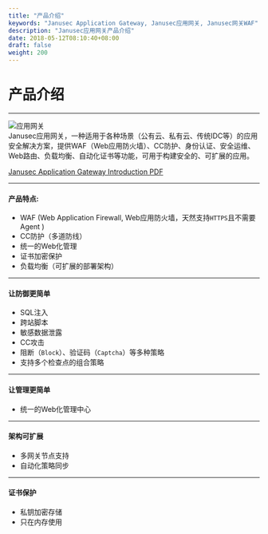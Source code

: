 ```yaml
---
title: "产品介绍"
keywords: "Janusec Application Gateway, Janusec应用网关, Janusec网关WAF"
description: "Janusec应用网关产品介绍"
date: 2018-05-12T08:10:40+08:00
draft: false
weight: 200
---
```


# 产品介绍
----
![应用网关](/images/gateway1.png "Janusec应用网关")  
Janusec应用网关，一种适用于各种场景（公有云、私有云、传统IDC等）的应用安全解决方案，提供WAF（Web应用防火墙）、CC防护、身份认证、安全运维、Web路由、负载均衡、自动化证书等功能，可用于构建安全的、可扩展的应用。  

[Janusec Application Gateway Introduction PDF](/download/Janusec-Application-Gateway.pdf)

----

#### 产品特点:
* WAF (Web Application Firewall, Web应用防火墙，天然支持`HTTPS`且不需要Agent )    
* CC防护（多道防线）  
* 统一的Web化管理  
* 证书加密保护   
* 负载均衡（可扩展的部署架构）   


----

#### 让防御更简单
* SQL注入  
* 跨站脚本  
* 敏感数据泄露
* CC攻击
* 阻断（`Block`）、验证码（`Captcha`）等多种策略
* 支持多个检查点的组合策略    

----

#### 让管理更简单  
* 统一的Web化管理中心      

----

#### 架构可扩展       
* 多网关节点支持    
* 自动化策略同步      

----

#### 证书保护
* 私钥加密存储   
* 只在内存使用     
